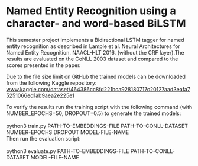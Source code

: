 # Named Entity Recognition using a character- and word-based BiLSTM

This semester project implements a Bidirectional LSTM tagger for named entity recognition as described in Lample et al. Neural Architectures for Named Entity Recognition. NAACL-HLT 2016. (without the CRF layer).The results are evaluated on the CoNLL 2003 dataset and compared to the scores presented in the paper.


Due to the file size limit on GitHub the trained models can be downloaded from the following Kaggle repository: www.kaggle.com/dataset/464386cc8fd221bca928180717c20127aad3eafa75251066ed1ab9aea2e225e1

To verify the results run the training script with the following command (with NUMBER_EPOCHS=50, DROPOUT=0.5) to generate the trained models:<br/>
<br/>
python3 train.py PATH-TO-EMBEDDINGS-FILE PATH-TO-CONLL-DATASET NUMBER-EPOCHS DROPOUT MODEL-FILE-NAME
<br/>
Then run the evaluation script:<br/>
<br/>
python3 evaluate.py PATH-TO-EMBEDDINGS-FILE PATH-TO-CONLL-DATASET MODEL-FILE-NAME
